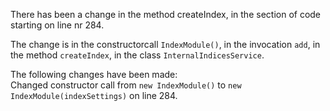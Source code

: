 There has been a change in the method createIndex, in the section of code starting on line nr 284.
  
The change is in the constructorcall ```IndexModule()```, in the invocation ```add```, in the method ```createIndex```, in the class ```InternalIndicesService```.
  
The following changes have been made:  
Changed constructor call from ```new IndexModule()``` to ```new IndexModule(indexSettings)``` on line 284.  
